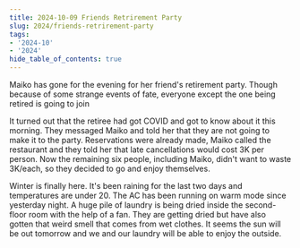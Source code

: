 ```yaml
---
title: 2024-10-09 Friends Retrirement Party
slug: 2024/friends-retrirement-party
tags:
- '2024-10'
- '2024'
hide_table_of_contents: true
---
```

Maiko has gone for the evening for her friend's retirement party. Though because of some strange events of fate, everyone except the one being retired is going to join<!-- truncate -->

It turned out that the retiree had got COVID and got to know about it this morning. They messaged Maiko and told her that they are not going to make it to the party. Reservations were already made, Maiko called the restaurant and they told her that late cancellations would cost 3K per person. Now the remaining six people, including Maiko, didn't want to waste 3K/each, so they decided to go and enjoy themselves.

Winter is finally here. It's been raining for the last two days and temperatures are under 20. The AC has been running on warm mode since yesterday night. A huge pile of laundry is being dried inside the second-floor room with the help of a fan. They are getting dried but have also gotten that weird smell that comes from wet clothes. It seems the sun will be out tomorrow and we and our laundry will be able to enjoy the outside.

